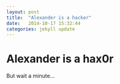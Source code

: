 ```yaml
---
layout: post
title:  "Alexander is a hacker"
date:   2014-10-17 15:32:44
categories: jekyll update
---
```

# Alexander is a hax0r

But wait a minute...
